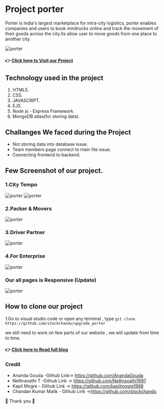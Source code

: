 # **Project porter**
Porter is India's largest marketplace for intra-city logistics, porter enables companies and users to book minitrucks online and track the movement of their goods across the city.its allow user to move goods from one place to another city.

![porter](https://miro.medium.com/max/700/1*BpgRdBD9-FfbejqnuGRWUA.png)


#### 👉 [ Click here to Visit our Project](https://projectporterclone.netlify.app/)


## Technology used in the project
1. HTML5.
2. CSS.
3. JAVASCRIPT.
4. EJS.
5. Node js - Express Framework.
6. MongoDB atlas(for storing data).

## Challanges We faced during the Project 
* Not storing data into database issue.
* Team members page connect to main file issue.
* Connecting frontend to backend.

## Few Screenshot of our project.

### 1.City Tempo
![porter](https://miro.medium.com/max/700/1*gfB8HQmKcmBN1hAiJrPS-A.png)
![porter](https://miro.medium.com/max/700/1*tukPH3Wb-i7eb7O5qrUZEg.png)

### 2.Packer & Movers
![porter](https://miro.medium.com/max/700/1*Syr2rvKNH2iTNLREFNrmqg.png)

### 3.Driver Partner
![porter](https://miro.medium.com/max/700/1*-Y2FddyGnw2gIn7g_RzjlA.png)

### 4.For Enterprise
![porter](https://miro.medium.com/max/700/1*F2WMmY3EcsOME45nEu2rJA.png)

### Our all pages is Responsive (Update)
![porter](https://miro.medium.com/max/481/1*C2YZWJT_jW9NDw2-Bx2Oug.png)


## How to clone our project
1.Go to visual studio code or open any terminal , type 
```git clone https://github.com/stockchandu/upgrade_porter```

 we still need to work on few parts of our website , we will update from time to time.

#### 👉 [ Click here to Read full blog](https://medium.com/@malikchandan926/cloning-of-porter-in-website-within-5-days-using-html-css-and-javascript-d58a09b8b8cd)

### Credit
* Ananda Gouda -Github Link-> https://github.com/AnandaGouda
* Nethravathi T -Github Link -> https://github.com/Nethravathi1997
* Kapil Mogre - Github Link -> https://github.com/kapilmogre1998
* Chandan Kumar Malik - Github Link ->https://github.com/stockchandu

🙏 Thank you 🙏
